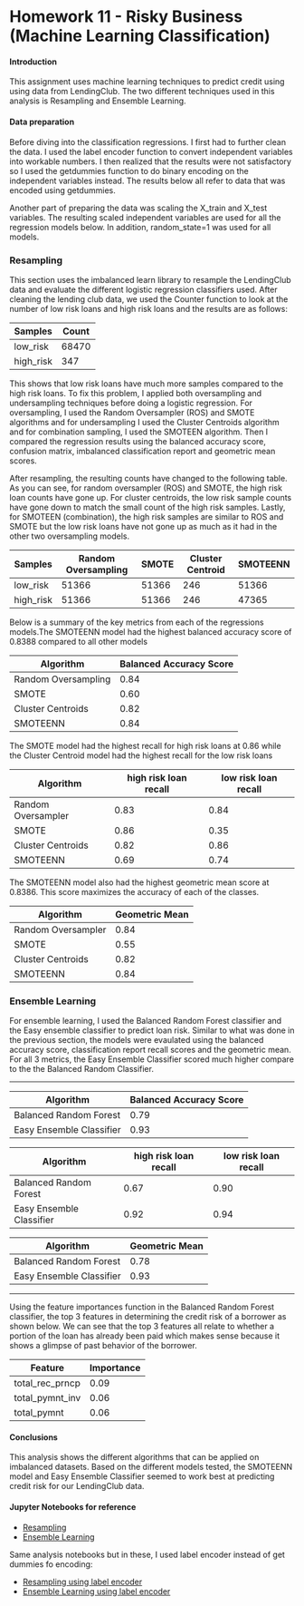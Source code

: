 # Homework 11 - Risky Business (Machine Learning Classification)

#### Introduction

This assignment uses machine learning techniques to predict credit using using data from LendingClub. The two different techniques used in this analysis is Resampling and Ensemble Learning. 


#### Data preparation

Before diving into the classification regressions. I first had to further clean the data. I used the label encoder function to convert independent variables into workable numbers. I then realized that the results were not satisfactory so I used the getdummies function to do binary encoding on the independent variables instead. The results below all refer to data that was encoded using getdummies. 

Another part of preparing the data was scaling the X_train and X_test variables. The resulting scaled independent variables are used for all the regression models below. In addition, random_state=1 was used for all models.


### Resampling

This section uses the imbalanced learn library to resample the LendingClub data and evaluate the different logistic regression classifiers used. After cleaning the lending club data, we used the Counter function to look at the number of low risk loans and high risk loans and the results are as follows:

| Samples | Count |
| ------ | ----------- |
| low_risk   | 68470 |
| high_risk | 347 |

This shows that low risk loans have much more samples compared to the high risk loans. To fix this problem, I applied both oversampling and undersampling techniques before doing a logistic regression. For oversampling, I used the Random Oversampler (ROS) and SMOTE algorithms and for undersampling I used the Cluster Centroids algorithm and for combination sampling, I used the SMOTEEN algorithm. Then I compared the regression results using the balanced accuracy score, confusion matrix, imbalanced classification report and geometric mean scores. 

After resampling, the resulting counts have changed to the following table. As you can see, for random oversampler (ROS) and SMOTE, the high risk loan counts have gone up. For cluster centroids, the low risk sample counts have gone down to match the small count of the high risk samples. Lastly, for SMOTEEN (combination), the high risk samples are similar to ROS and SMOTE but the low risk loans have not gone up as much as it had in the other two oversampling models.

| Samples | Random Oversampling | SMOTE | Cluster Centroid | SMOTEENN | 
| ------ | ----------- | ------ | ----------- |----------- |
| low_risk   | 51366 | 51366 | 246 | 51366 |
| high_risk | 51366 | 51366 | 246 | 47365 |


Below is a summary of the key metrics from each of the regressions models.The SMOTEENN model had the highest balanced accuracy score of 0.8388 compared to all other models

| Algorithm | Balanced Accuracy Score |
| ------ | ----------- |
| Random Oversampling   | 0.84 |
| SMOTE | 0.60 |
| Cluster Centroids    | 0.82 |
| SMOTEENN   | 0.84 |


The SMOTE model had the highest recall for high risk loans at 0.86 while the Cluster Centroid model had the highest recall for the low risk loans

| Algorithm | high risk loan recall | low risk loan recall |
| ------ | ----------- | ----------- |
| Random Oversampler   | 0.83 | 0.84 |
| SMOTE | 0.86 | 0.35 |
| Cluster Centroids  | 0.82 | 0.86 |
| SMOTEENN    | 0.69 | 0.74 |


The SMOTEENN model also had the highest geometric mean score at 0.8386. This score maximizes the accuracy of each of the classes.

| Algorithm | Geometric Mean |
| ------ | ----------- |
| Random Oversampler   | 0.84 |
| SMOTE | 0.55 |
| Cluster Centroids    | 0.82 |
| SMOTEENN    | 0.84 |



### Ensemble Learning

For ensemble learning, I used the Balanced Random Forest classifier and the Easy ensemble classifier to predict loan risk. Similar to what was done in the previous section, the models were evaulated using the balanced accuracy score, classification report recall scores and the geometric mean. For all 3 metrics, the Easy Ensemble Classifier scored much higher compare to the the Balanced Random  Classifier. 

---

| Algorithm | Balanced Accuracy Score |
| ------ | ----------- |
| Balanced Random Forest  | 0.79 |
| Easy Ensemble Classifier | 0.93 |


| Algorithm | high risk loan recall | low risk loan recall |
| ------ | ----------- | ----------- |
| Balanced Random Forest   | 0.67 | 0.90 |
| Easy Ensemble Classifier | 0.92 | 0.94 |


| Algorithm | Geometric Mean |
| ------ | ----------- |
| Balanced Random Forest   | 0.78 |
| Easy Ensemble Classifier | 0.93 |

---


Using the feature importances function in the Balanced Random Forest classifier, the top 3 features in determining the credit risk of a borrower as shown below. We can see that the top 3 features all relate to whether a portion of the loan has already been paid which makes sense because it shows a glimpse of past behavior of the borrower.

| Feature | Importance |
| ------ | ----------- |
| total_rec_prncp  | 0.09 |
| total_pymnt_inv | 0.06 |
| total_pymnt | 0.06 |


#### Conclusions

This analysis shows the different algorithms that can be applied on imbalanced datasets. Based on the different models tested, the SMOTEENN model and Easy Ensemble Classifier seemed to work best at predicting credit risk for our LendingClub data.

#### Jupyter Notebooks for reference

- [Resampling](https://github.com/nikanikachan/HW11_Classification/blob/main/credit_risk_resampling%20_getdummies.ipynb)
- [Ensemble Learning](https://github.com/nikanikachan/HW11_Classification/blob/main/credit_risk_ensemble_getdummies.ipynb)

Same analysis notebooks but in these, I used label encoder instead of get dummies fo encoding:

- [Resampling using label encoder](https://github.com/nikanikachan/HW11_Classification/blob/main/credit_risk_resampling_labelencoder.ipynb)
- [Ensemble Learning using label encoder](https://github.com/nikanikachan/HW11_Classification/blob/main/credit_risk_ensemble_labelencoder.ipynb)
